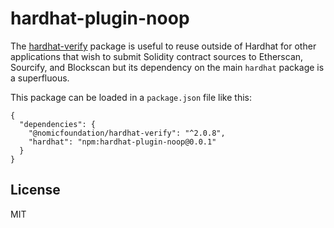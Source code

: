 # hardhat-plugin-noop

The [hardhat-verify](https://www.npmjs.com/package/@nomicfoundation/hardhat-verify) package is useful to reuse outside of Hardhat for other applications that wish to submit Solidity contract sources to Etherscan, Sourcify, and Blockscan but its dependency on the main `hardhat` package is a superfluous.

This package can be loaded in a `package.json` file like this:

```
{
  "dependencies": {
    "@nomicfoundation/hardhat-verify": "^2.0.8",
    "hardhat": "npm:hardhat-plugin-noop@0.0.1"
  }
}
```

## License

MIT
